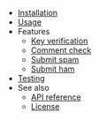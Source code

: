 - [Installation](installation.md)
- [Usage](usage.md)
- Features
	- [Key verification](features/key_verification.md)
	- [Comment check](features/comment_check.md)
	- [Submit spam](features/submit_spam.md)
	- [Submit ham](features/submit_ham.md)
- [Testing](testing.md)
- See also
	- [API reference](api/)
	- [License](about/license.md)
